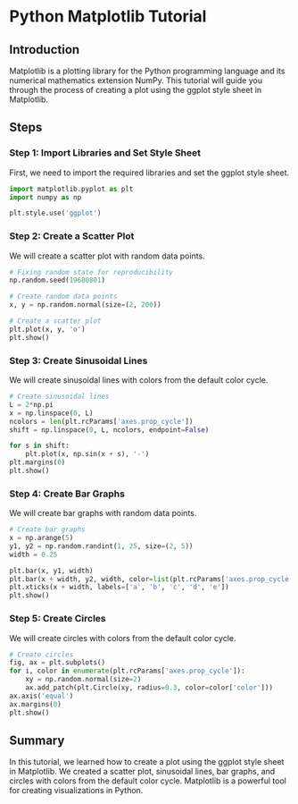 # Python Matplotlib Tutorial

## Introduction

Matplotlib is a plotting library for the Python programming language and its numerical mathematics extension NumPy. This tutorial will guide you through the process of creating a plot using the ggplot style sheet in Matplotlib.

## Steps

### Step 1: Import Libraries and Set Style Sheet

First, we need to import the required libraries and set the ggplot style sheet.

```python
import matplotlib.pyplot as plt
import numpy as np

plt.style.use('ggplot')
```

### Step 2: Create a Scatter Plot

We will create a scatter plot with random data points.

```python
# Fixing random state for reproducibility
np.random.seed(19680801)

# Create random data points
x, y = np.random.normal(size=(2, 200))

# Create a scatter plot
plt.plot(x, y, 'o')
plt.show()
```

### Step 3: Create Sinusoidal Lines

We will create sinusoidal lines with colors from the default color cycle.

```python
# Create sinusoidal lines
L = 2*np.pi
x = np.linspace(0, L)
ncolors = len(plt.rcParams['axes.prop_cycle'])
shift = np.linspace(0, L, ncolors, endpoint=False)

for s in shift:
    plt.plot(x, np.sin(x + s), '-')
plt.margins(0)
plt.show()
```

### Step 4: Create Bar Graphs

We will create bar graphs with random data points.

```python
# Create bar graphs
x = np.arange(5)
y1, y2 = np.random.randint(1, 25, size=(2, 5))
width = 0.25

plt.bar(x, y1, width)
plt.bar(x + width, y2, width, color=list(plt.rcParams['axes.prop_cycle'])[2]['color'])
plt.xticks(x + width, labels=['a', 'b', 'c', 'd', 'e'])
plt.show()
```

### Step 5: Create Circles

We will create circles with colors from the default color cycle.

```python
# Create circles
fig, ax = plt.subplots()
for i, color in enumerate(plt.rcParams['axes.prop_cycle']):
    xy = np.random.normal(size=2)
    ax.add_patch(plt.Circle(xy, radius=0.3, color=color['color']))
ax.axis('equal')
ax.margins(0)
plt.show()
```

## Summary

In this tutorial, we learned how to create a plot using the ggplot style sheet in Matplotlib. We created a scatter plot, sinusoidal lines, bar graphs, and circles with colors from the default color cycle. Matplotlib is a powerful tool for creating visualizations in Python.
